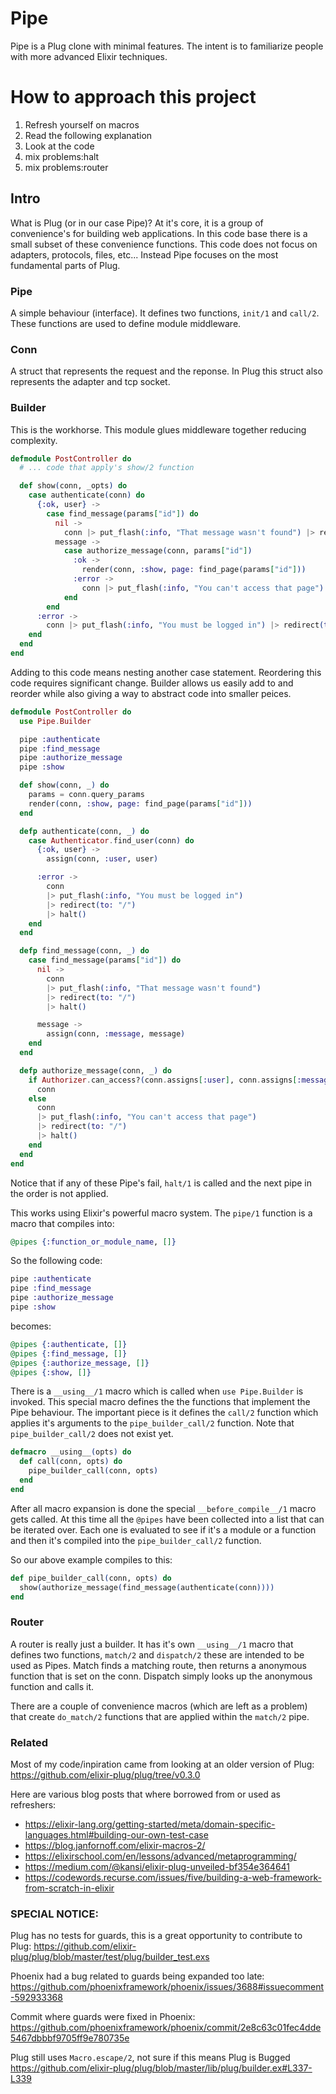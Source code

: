 # Pipe

Pipe is a Plug clone with minimal features. The intent is to familiarize people
with more advanced Elixir techniques.

# How to approach this project

1. Refresh yourself on macros
2. Read the following explanation
3. Look at the code
4. mix problems:halt
5. mix problems:router

## Intro

What is Plug (or in our case Pipe)? At it's core, it is a group of
convenience's for building web applications. In this code base there is a small
subset of these convenience functions. This code does not focus on adapters,
protocols, files, etc... Instead Pipe focuses on the most fundamental parts of
Plug.

### Pipe

A simple behaviour (interface). It defines two functions, `init/1` and `call/2`. These functions are used to define module middleware.

### Conn

A struct that represents the request and the reponse. In Plug this struct also
represents the adapter and tcp socket.

### Builder

This is the workhorse. This module glues middleware together reducing complexity.

```elixir
defmodule PostController do
  # ... code that apply's show/2 function

  def show(conn, _opts) do
    case authenticate(conn) do
      {:ok, user} ->
        case find_message(params["id"]) do
          nil ->
            conn |> put_flash(:info, "That message wasn't found") |> redirect(to: "/")
          message ->
            case authorize_message(conn, params["id"])
              :ok ->
                render(conn, :show, page: find_page(params["id"]))
              :error ->
                conn |> put_flash(:info, "You can't access that page") |> redirect(to: "/")
            end
        end
      :error ->
        conn |> put_flash(:info, "You must be logged in") |> redirect(to: "/")
    end
  end
end
```

Adding to this code means nesting another case statement. Reordering this code
requires significant change. Builder allows us easily add to and reorder while
also giving a way to abstract code into smaller peices.


```elixir
defmodule PostController do
  use Pipe.Builder

  pipe :authenticate
  pipe :find_message
  pipe :authorize_message
  pipe :show

  def show(conn, _) do
    params = conn.query_params
    render(conn, :show, page: find_page(params["id"]))
  end

  defp authenticate(conn, _) do
    case Authenticator.find_user(conn) do
      {:ok, user} ->
        assign(conn, :user, user)

      :error ->
        conn
        |> put_flash(:info, "You must be logged in")
        |> redirect(to: "/")
        |> halt()
    end
  end

  defp find_message(conn, _) do
    case find_message(params["id"]) do
      nil ->
        conn
        |> put_flash(:info, "That message wasn't found")
        |> redirect(to: "/")
        |> halt()

      message ->
        assign(conn, :message, message)
    end
  end

  defp authorize_message(conn, _) do
    if Authorizer.can_access?(conn.assigns[:user], conn.assigns[:message]) do
      conn
    else
      conn
      |> put_flash(:info, "You can't access that page")
      |> redirect(to: "/")
      |> halt()
    end
  end
end
```

Notice that if any of these Pipe's fail, `halt/1` is called and the next pipe
in the order is not applied.

This works using Elixir's powerful macro system. The `pipe/1` function is a macro that compiles into:

```elixir
@pipes {:function_or_module_name, []}
```

So the following code:

```elixir
pipe :authenticate
pipe :find_message
pipe :authorize_message
pipe :show
```

becomes:

```elixir
@pipes {:authenticate, []}
@pipes {:find_message, []}
@pipes {:authorize_message, []}
@pipes {:show, []}
```

There is a `__using__/1` macro which is called when `use Pipe.Builder` is
invoked. This special macro defines the the functions that implement the Pipe
behaviour. The important piece is it defines the `call/2` function which
applies it's arguments to the `pipe_builder_call/2` function. Note that
`pipe_builder_call/2` does not exist yet.

```elixir
defmacro __using__(opts) do
  def call(conn, opts) do
    pipe_builder_call(conn, opts)
  end
end
```

After all macro expansion is done the special `__before_compile__/1` macro gets
called. At this time all the `@pipes` have been collected into a list that can
be iterated over. Each one is evaluated to see if it's a module or a function
and then it's compiled into the `pipe_builder_call/2` function.

So our above example compiles to this:

```elixir
def pipe_builder_call(conn, opts) do
  show(authorize_message(find_message(authenticate(conn))))
end
```

### Router

A router is really just a builder. It has it's own `__using__/1` macro that
defines two functions, `match/2` and `dispatch/2` these are intended to be used
as Pipes. Match finds a matching route, then returns a anonymous function that
is set on the conn. Dispatch simply looks up the anonymous function and calls
it.

There are a couple of convenience macros (which are left as a problem) that
create `do_match/2` functions that are applied within the `match/2` pipe.



### Related
Most of my code/inpiration came from looking at an older version of Plug:
https://github.com/elixir-plug/plug/tree/v0.3.0

Here are various blog posts that where borrowed from or used as refreshers:
- https://elixir-lang.org/getting-started/meta/domain-specific-languages.html#building-our-own-test-case
- https://blog.janfornoff.com/elixir-macros-2/
- https://elixirschool.com/en/lessons/advanced/metaprogramming/
- https://medium.com/@kansi/elixir-plug-unveiled-bf354e364641
- https://codewords.recurse.com/issues/five/building-a-web-framework-from-scratch-in-elixir

### SPECIAL NOTICE:
Plug has no tests for guards, this is a great opportunity to contribute to Plug:
https://github.com/elixir-plug/plug/blob/master/test/plug/builder_test.exs

Phoenix had a bug related to guards being expanded too late:
https://github.com/phoenixframework/phoenix/issues/3688#issuecomment-592933368

Commit where guards were fixed in Phoenix:
https://github.com/phoenixframework/phoenix/commit/2e8c63c01fec4dde5467dbbbf9705ff9e780735e

Plug still uses `Macro.escape/2`, not sure if this means Plug is Bugged
https://github.com/elixir-plug/plug/blob/master/lib/plug/builder.ex#L337-L339

